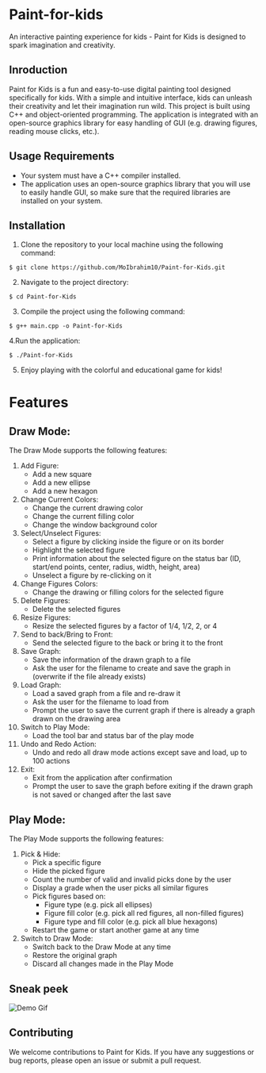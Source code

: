 # Paint-for-kids

An interactive painting experience for kids - Paint for Kids is designed to spark imagination and creativity.

## Inroduction

Paint for Kids is a fun and easy-to-use digital painting tool designed specifically for kids. With a simple and intuitive interface, kids can unleash their creativity and let their imagination run wild. This project is built using C++ and object-oriented programming. The application is integrated with an open-source graphics library for easy handling of GUI (e.g. drawing figures, reading mouse clicks, etc.).

## Usage Requirements

- Your system must have a C++ compiler installed.
- The application uses an open-source graphics library that you will use to easily handle GUI, so make sure that the required libraries are installed on your system.

## Installation

1. Clone the repository to your local machine using the following command:

```shell
$ git clone https://github.com/MoIbrahim10/Paint-for-Kids.git
```

2. Navigate to the project directory:

```shell
$ cd Paint-for-Kids
```

3. Compile the project using the following command:

```shell
$ g++ main.cpp -o Paint-for-Kids
```

4.Run the application:

```shell
$ ./Paint-for-Kids
```

5. Enjoy playing with the colorful and educational game for kids!

# Features

## Draw Mode:

The Draw Mode supports the following features:

1. Add Figure:
   - Add a new square
   - Add a new ellipse
   - Add a new hexagon
2. Change Current Colors:
   - Change the current drawing color
   - Change the current filling color
   - Change the window background color
3. Select/Unselect Figures:
   - Select a figure by clicking inside the figure or on its border
   - Highlight the selected figure
   - Print information about the selected figure on the status bar (ID, start/end points, center, radius, width, height, area)
   - Unselect a figure by re-clicking on it
4. Change Figures Colors:
   - Change the drawing or filling colors for the selected figure
5. Delete Figures:
   - Delete the selected figures
6. Resize Figures:
   - Resize the selected figures by a factor of 1/4, 1/2, 2, or 4
7. Send to back/Bring to Front:
   - Send the selected figure to the back or bring it to the front
8. Save Graph:
   - Save the information of the drawn graph to a file
   - Ask the user for the filename to create and save the graph in (overwrite if the file already exists)
9. Load Graph:
   - Load a saved graph from a file and re-draw it
   - Ask the user for the filename to load from
   - Prompt the user to save the current graph if there is already a graph drawn on the drawing area
10. Switch to Play Mode:
    - Load the tool bar and status bar of the play mode
11. Undo and Redo Action:
    - Undo and redo all draw mode actions except save and load, up to 100 actions
12. Exit:
    - Exit from the application after confirmation
    - Prompt the user to save the graph before exiting if the drawn graph is not saved or changed after the last save

## Play Mode:

The Play Mode supports the following features:

1. Pick & Hide:
   - Pick a specific figure
   - Hide the picked figure
   - Count the number of valid and invalid picks done by the user
   - Display a grade when the user picks all similar figures
   - Pick figures based on:
     - Figure type (e.g. pick all ellipses)
     - Figure fill color (e.g. pick all red figures, all non-filled figures)
     - Figure type and fill color (e.g. pick all blue hexagons)
   - Restart the game or start another game at any time
2. Switch to Draw Mode:
   - Switch back to the Draw Mode at any time
   - Restore the original graph
   - Discard all changes made in the Play Mode

## Sneak peek

![Demo Gif](https://github.com/MoIbrahim10/Paint-for-kids/blob/main/paintforkids.gif)

## Contributing

We welcome contributions to Paint for Kids. If you have any suggestions or bug reports, please open an issue or submit a pull request.
